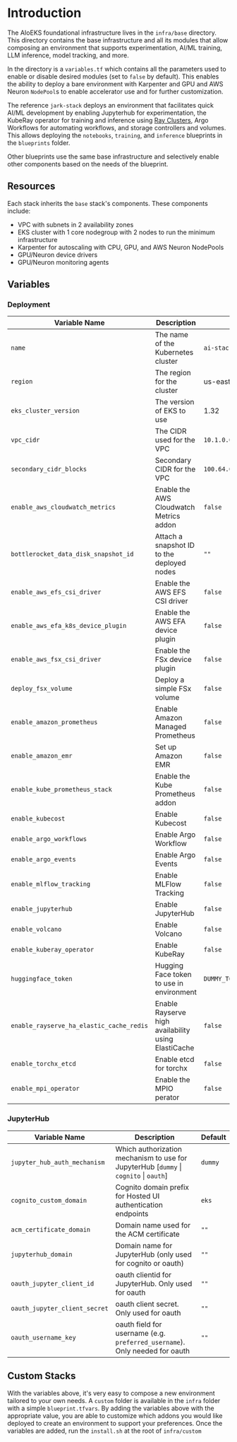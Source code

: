 # Introduction

The AIoEKS foundational infrastructure lives in the `infra/base` directory. This directory contains the base
infrastructure and all its modules that allow composing an environment that supports experimentation, AI/ML training,
LLM inference, model tracking, and more.

In the directory is a `variables.tf` which contains all the parameters used to enable or disable desired modules (set to
`false` by default). This enables the ability to deploy a bare environment with Karpenter and GPU and AWS Neuron
`NodePool`s to enable accelerator use and for further customization.

The reference `jark-stack` deploys an environment that facilitates quick AI/ML development by enabling Jupyterhub for
experimentation, the KubeRay operator for training and inference
using [Ray Clusters](https://docs.ray.io/en/latest/cluster/getting-started.html), Argo Workflows for automating
workflows, and storage controllers and volumes. This allows deploying the `notebooks`, `training`, and `inference`
blueprints in the `blueprints` folder.

Other blueprints use the same base infrastructure and selectively enable other components based on the needs of the
blueprint.

## Resources

Each stack inherits the `base` stack's components. These components include:

- VPC with subnets in 2 availability zones
- EKS cluster with 1 core nodegroup with 2 nodes to run the minimum infrastructure
- Karpenter for autoscaling with CPU, GPU, and AWS Neuron NodePools
- GPU/Neuron device drivers
- GPU/Neuron monitoring agents

## Variables

### Deployment

| Variable Name                            | Description                                         | Default                  |
|------------------------------------------|-----------------------------------------------------|--------------------------|
| `name`                                   | The name of the Kubernetes cluster                  | `ai-stack`               |
| `region`                                 | The region for the cluster                          | us-east-1                |
| `eks_cluster_version`                    | The version of EKS to use                           | 1.32                     |
| `vpc_cidr`                               | The CIDR used for the VPC                           | `10.1.0.0/21`            |
| `secondary_cidr_blocks`                  | Secondary CIDR for the VPC                          | `100.64.0.0/16`          |
| `enable_aws_cloudwatch_metrics`          | Enable the AWS Cloudwatch Metrics addon             | `false`                  |
| `bottlerocket_data_disk_snapshot_id`     | Attach a snapshot ID to the deployed nodes          | `""`                     |
| `enable_aws_efs_csi_driver`              | Enable the AWS EFS CSI driver                       | `false`                  |
| `enable_aws_efa_k8s_device_plugin`       | Enable the AWS EFA device plugin                    | `false`                  |
| `enable_aws_fsx_csi_driver`              | Enable the FSx device plugin                        | `false`                  |
| `deploy_fsx_volume`                      | Deploy a simple FSx volume                          | `false`                  |
| `enable_amazon_prometheus`               | Enable Amazon Managed Prometheus                    | `false`                  |
| `enable_amazon_emr`                      | Set up Amazon EMR                                   | `false`                  |
| `enable_kube_prometheus_stack`           | Enable the Kube Prometheus addon                    | `false`                  |
| `enable_kubecost`                        | Enable Kubecost                                     | `false`                  |
| `enable_argo_workflows`                  | Enable Argo Workflow                                | `false`                  |
| `enable_argo_events`                     | Enable Argo Events                                  | `false`                  |
| `enable_mlflow_tracking`                 | Enable MLFlow Tracking                              | `false`                  |
| `enable_jupyterhub`                      | Enable JupyterHub                                   | `false`                  |
| `enable_volcano`                         | Enable Volcano                                      | `false`                  |
| `enable_kuberay_operator`                | Enable KubeRay                                      | `false`                  |
| `huggingface_token`                      | Hugging Face token to use in environment            | `DUMMY_TOKEN_REPLACE_ME` |
| `enable_rayserve_ha_elastic_cache_redis` | Enable Rayserve high availability using ElastiCache | `false`                  |
| `enable_torchx_etcd`                     | Enable etcd for torchx                              | `false`                  |
| `enable_mpi_operator`                    | Enable the MPIO perator                             | `false`                  |

### JupyterHub

| Variable Name                 | Description                                                                           | Default |
|-------------------------------|---------------------------------------------------------------------------------------|---------|
| `jupyter_hub_auth_mechanism`  | Which authorization mechanism to use for JupyterHub [`dummy` \| `cognito` \| `oauth`] | `dummy` |
| `cognito_custom_domain`       | Cognito domain prefix for Hosted UI authentication endpoints                          | `eks`   |
| `acm_certificate_domain`      | Domain name used for the ACM certificate                                              | `""`    |
| `jupyterhub_domain`           | Domain name for JupyterHub (only used for cognito or oauth)                           | `""`    |
| `oauth_jupyter_client_id`     | oauth clientid for JupyterHub. Only used for oauth                                    | `""`    |
| `oauth_jupyter_client_secret` | oauth client secret. Only used for oauth                                              | `""`    |
| `oauth_username_key`          | oauth field for username (e.g. `preferred_username`). Only needed for oauth           | `""`    |

## Custom Stacks

With the variables above, it's very easy to compose a new environment tailored to your own needs. A `custom` folder is
available in the `infra` folder with a simple `blueprint.tfvars`. By adding the variables above with the appropriate
value, you are able to customize which addons you would like deployed to create an environment to support your
preferences. Once the variables are added, run the `install.sh` at the root of `infra/custom`
